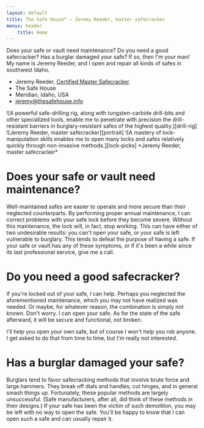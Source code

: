 ```yaml
---
layout: default
title: The Safe House™ — Jeremy Reeder, master safecracker
menus: header
	title: Home
---
```


Does your safe or vault need maintenance? Do you need a good safecracker? Has a
burglar damaged your safe? If so, then I'm your man! My name is Jeremy Reeder,
and I open and repair all kinds of safes in southwest Idaho.

- Jeremy Reeder, [Certified Master Safecracker][cms]
- The Safe House
- Meridian, Idaho, USA
- <jeremy@thesafehouse.info>

<div class="gallery" markdown="1">
![A powerful safe-drilling rig, along with tungsten-carbide drill-bits and
other specialized tools, enable me to penetrate with precision the
drill-resistant barriers in burglary-resistant safes of the highest
quality.][drill-rig]
![Jeremy Reeder, master safecracker][portrait]
![A mastery of lock-manipulation skills enables me to open many locks and safes
relatively quickly through non-invasive methods.][lock-picks]
*Jeremy Reeder, master safecracker*
</div>

# Does your safe or vault need maintenance?
Well-maintained safes are easier to operate and more secure than their
neglected counterparts. By performing proper annual maintenance, I can correct
problems with your safe lock before they become severe. Without this
maintenance, the lock will, in fact, stop working. This can have either of two
undesirable results: you can't open your safe, or your safe is left vulnerable
to burglary. This tends to defeat the purpose of having a safe. If your safe or
vault has any of these symptoms, or if it's been a while since its last
professional service, give me a call.

# Do you need a good safecracker?
If you're locked out of your safe, I can help. Perhaps you neglected the
aforementioned maintenance, which you may not have realized was needed. Or
maybe, for whatever reason, the combination is simply not known. Don't worry. I
can open your safe. As for the state of the safe afterward, it will be secure
and functional, not broken.

I'll help you open your own safe, but of course I won't help you rob anyone. I
get asked to do that from time to time, but I'm really not interested.

# Has a burglar damaged your safe?
Burglars tend to favor safecracking methods that involve brute force and large
hammers. They break off dials and handles, cut hinges, and in general smash
things up. Fortunately, these popular methods are largely unsuccessful. (Safe
manufacturers, after all, did think of these methods in their designs.) If your
safe has been the victim of such demolition, you may be left with no way to
open the safe. You'll be happy to know that I can open such a safe and can
usually repair it.


[cms]:        https://en.wikipedia.org/wiki/Certified_Master_Safecracker
[drill-rig]:  images/helixbullet.jpg
[lock-picks]: images/jacknife-open.jpg
[logo]:       images/cracker.png
[portrait]:   images/JeremyReeder.jpg
